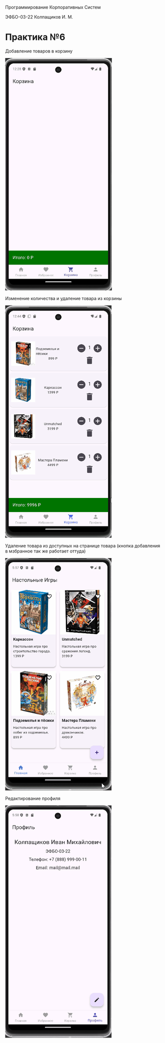 Программирование Корпоративных Систем

ЭФБО-03-22 Колпащиков И. М.

# Практика №6

Добавление товаров в корзину

![alt_text](https://github.com/RogaJedi/flat_6/blob/master/flat_6-demo-1.gif)

Изменение количества и удаление товара из корзины

![alt_text](https://github.com/RogaJedi/flat_6/blob/master/flat_6-demo-2.gif)

Удаление товара из доступных на странице товара (кнопка добавления в мзбранное так же работает оттуда)

![alt_text](https://github.com/RogaJedi/flat_6/blob/master/flat_6-demo-3.gif)

Редактирование профиля

![alt_text](https://github.com/RogaJedi/flat_6/blob/master/flat_6-demo-4.gif)
